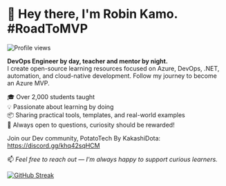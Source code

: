 # 👋 Hey there, I'm Robin Kamo. #RoadToMVP
![Profile views](https://komarev.com/ghpvc/?username=kakashidota&label=Profile%20views&color=0e75b6&style=flat)


**DevOps Engineer by day, teacher and mentor by night.**  
I create open-source learning resources focused on Azure, DevOps, .NET, automation, and cloud-native development.
Follow my journey to become an Azure MVP.

🎓 Over 2,000 students taught  
💡 Passionate about learning by doing  
📦 Sharing practical tools, templates, and real-world examples  
💬 Always open to questions, curiosity should be rewarded!

Join our Dev community, 
PotatoTech By KakashiDota: https://discord.gg/khq42sqHCM

📫 _Feel free to reach out — I'm always happy to support curious learners._

[![GitHub Streak](https://streak-stats.demolab.com?user=kakashidota&theme=dark)](https://git.io/streak-stats)
